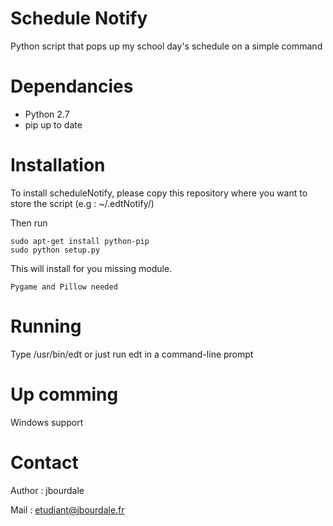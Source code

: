 # Schedule Notify

Python script that pops up my school day's schedule on a simple command

# Dependancies

  - Python 2.7
  - pip up to date
  
# Installation
  
  To install scheduleNotify, please copy this repository where you want to store the script (e.g : ~/.edtNotify/)
  
  Then run
  
    sudo apt-get install python-pip
    sudo python setup.py

  This will install for you missing module. 
  
    Pygame and Pillow needed

# Running
 
 Type /usr/bin/edt or just run edt in a command-line prompt
 
# Up comming

  Windows support
 
# Contact

  Author : jbourdale
  
  Mail : etudiant@jbourdale.fr
